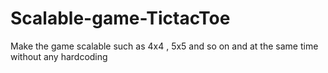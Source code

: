 # Scalable-game-TictacToe
Make the game scalable such as 4x4 , 5x5 and so on and at the same time without any hardcoding
